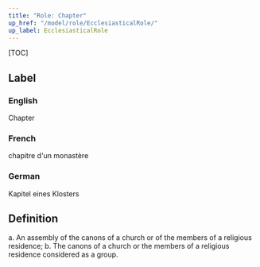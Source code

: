 ```yaml
---
title: "Role: Chapter"
up_href: "/model/role/EcclesiasticalRole/"
up_label: EcclesiasticalRole
---
```


[TOC]

## Label

### English
Chapter

### French
chapitre d'un monastère

### German
Kapitel eines Klosters

## Definition
a. An assembly of the canons of a church or of the members of a religious residence; b. The canons of a church or the members of a religious residence considered as a group.
